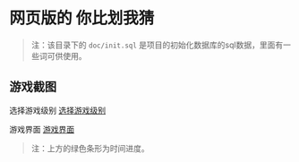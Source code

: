 # 网页版的 你比划我猜

> 注：该目录下的 `doc/init.sql` 是项目的初始化数据库的sql数据，里面有一些词可供使用。

## 游戏截图

选择游戏级别
[选择游戏级别](./doc/1.jpg)

游戏界面
[游戏界面](./doc/2.jpg)
> 注：上方的绿色条形为时间进度。
